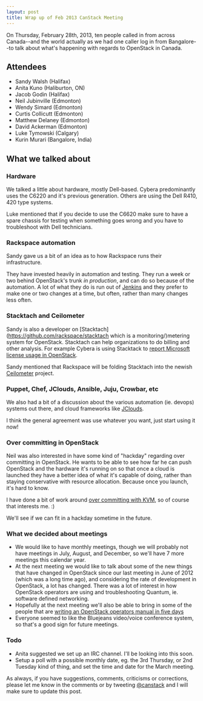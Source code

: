 ```yaml
---
layout: post
title: Wrap up of Feb 2013 CanStack Meeting
---
```


On Thursday, February 28th, 2013, ten people called in from across Canada--and the world actually as we had one caller log in from Bangalore--to talk about what's happening with regards to OpenStack in Canada.

## Attendees

* Sandy Walsh (Halifax)
* Anita Kuno (Haliburton, ON)
* Jacob Godin (Halifax)
* Neil Jubinville (Edmonton)
* Wendy Simard (Edmonton)
* Curtis Collicutt (Edmonton)
* Matthew Delaney (Edmonton)
* David Ackerman (Edmonton)
* Luke Tymowski (Calgary)
* Kurin Murari (Bangalore, India)

## What we talked about

### Hardware

We talked a little about hardware, mostly Dell-based. Cybera predominantly uses the C6220 and it's previous generation. Others are using the Dell R410, 420 type systems. 

Luke mentioned that if you decide to use the C6620 make sure to have a spare chassis for testing when something goes wrong and you have to troubleshoot with Dell technicians.

### Rackspace automation

Sandy gave us a bit of an idea as to how Rackspace runs their infrastructure.

They have invested heavily in automation and testing. They run a week or two behind OpenStack's trunk *in production*, and can do so because of the automation. A lot of what they do is run out of [Jenkins](http://jenkins-ci.org/) and they prefer to make one or two changes at a time, but often, rather than many changes less often.

### Stacktach and Ceilometer

Sandy is also a developer on [Stacktach](https://github.com/rackspace/stacktach which is a monitoring/)metering system for OpenStack. Stacktach can help organizations to do billing and other analysis. For example Cybera is using Stacktack to [report Microsoft license usage in OpenStack](https://lists.launchpad.net/openstack/msg20884.html).

Sandy mentioned that Rackspace will be folding Stacktach into the newish [Ceilometer](https://wiki.openstack.org/wiki/Ceilometer) project.

### Puppet, Chef, JClouds, Ansible, Juju, Crowbar, etc

We also had a bit of a discussion about the various automation (ie. devops) systems out there, and cloud frameworks like [JClouds](http://www.jclouds.org/documentation/gettingstarted/what-is-jclouds/). 

I think the general agreement was use whatever you want, just start using it now!

### Over committing in OpenStack

Neil was also interested in have some kind of "hackday" regarding over committing in OpenStack. He wants to be able to see how far he can push OpenStack and the hardware it's running on so that once a cloud is launched they have a better idea of what it's capable of doing, rather than staying conservative with resource allocation. Because once you launch, it's hard to know.

I have done a bit of work around [over committing with KVM](http://serverascode.com/2013/02/20/overcommitting-with-kvm.html), so of course that interests me. :)

We'll see if we can fit in a hackday sometime in the future.

### What we decided about meetings

* We would like to have monthly meetings, though we will probably not have meetings in July, August, and December, so we'll have 7 more meetings this calendar year.
* At the next meeting we would like to talk about some of the new things that have changed in OpenStack since our last meeting in June of 2012 (which was a long time ago), and considering the rate of development in OpenStack, a lot has changed. There was a lot of interest in how OpenStack operators are using and troubleshooting Quantum, ie. software defined networking.
* Hopefully at the next meeting we'll also be able to bring in some of the people that are [writing an OpenStack operators manual in five days](http://www.openstack.org/blog/2013/02/bring-on-the-crazy-zero-to-book-in-five-days/)
* Everyone seemed to like the Bluejeans video/voice conference system, so that's a good sign for future meetings.

### Todo

* Anita suggested we set up an IRC channel. I'll be looking into this soon.
* Setup a poll with a possible monthly date, eg. the 3rd Thursday, or 2nd Tuesday kind of thing, and set the time and date for the March meeting.

As always, if you have suggestions, comments, criticisms or corrections, please let me know in the comments or by tweeting [@canstack](http://twitter.com/canstack) and I will make sure to update this post.

